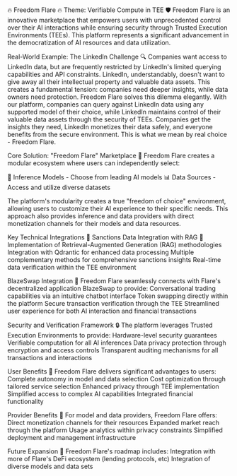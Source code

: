🔥 Freedom Flare 🔥
Theme: Verifiable Compute in TEE 🛡️
Freedom Flare is an innovative marketplace that empowers users with unprecedented control over their AI interactions while ensuring security through Trusted Execution Environments (TEEs). This platform represents a significant advancement in the democratization of AI resources and data utilization.

Real-World Example: The LinkedIn Challenge 🔍
Companies want access to LinkedIn data, but are frequently restricted by LinkedIn's limited querying capabilities and API constraints. LinkedIn, understandably, doesn't want to give away all their intellectual property and valuable data assets. This creates a fundamental tension: companies need deeper insights, while data owners need protection.
Freedom Flare solves this dilemma elegantly. With our platform, companies can query against LinkedIn data using any supported model of their choice, while LinkedIn maintains control of their valuable data assets through the security of TEEs. Companies get the insights they need, LinkedIn monetizes their data safely, and everyone benefits from the secure environment. This is what we mean by real choice - Freedom Flare.

Core Solution: "Freedom Flare" Marketplace 🚀
Freedom Flare creates a modular ecosystem where users can independently select:

🤖 Inference Models - Choose from leading AI models
📊 Data Sources - Access and utilize diverse datasets

The platform's modularity creates a true "freedom of choice" environment, allowing users to customize their AI experience to their specific needs. This approach also provides inference and data providers with direct monetization channels for their models and data resources.

Key Technical Integrations 📱
Sanctions Data Integration with RAG 📑
Implementation of Retrieval-Augmented Generation (RAG) methodologies
Integration with Qdrantic for enhanced data processing
Multiple complementary methods for comprehensive sanctions insights
Real-time data verification within the TEE environment

BlazeSwap Integration 💱
Freedom Flare seamlessly connects with Flare's decentralized application BlazeSwap to provide:
Conversational trading capabilities via an intuitive chatbot interface
Token swapping directly within the platform
Secure transaction verification through the TEE
Streamlined user experience for both AI interaction and financial transactions

Security and Verification Framework 🔒
The platform leverages Trusted Execution Environments to provide:
Hardware-level security guarantees
Verifiable computation for all AI inferences
Data privacy protection through encryption and access controls
Transparent auditing mechanisms for all transactions and interactions


User Benefits 👥
Freedom Flare delivers significant advantages to users:
Complete autonomy in model and data selection
Cost optimization through tailored service selection
Enhanced privacy through TEE implementation
Simplified access to complex AI capabilities
Integrated financial functionality


Provider Benefits 💼
For model and data providers, Freedom Flare offers:
Direct monetization channels for their resources
Expanded market reach through the platform
Usage analytics within privacy constraints
Simplified deployment and management infrastructure

Future Expansion 🌱
Freedom Flare's roadmap includes:
Integration with more of Flare's DeFi ecosystem (lending protocols, etc)
Integration of diverse models and data sets

